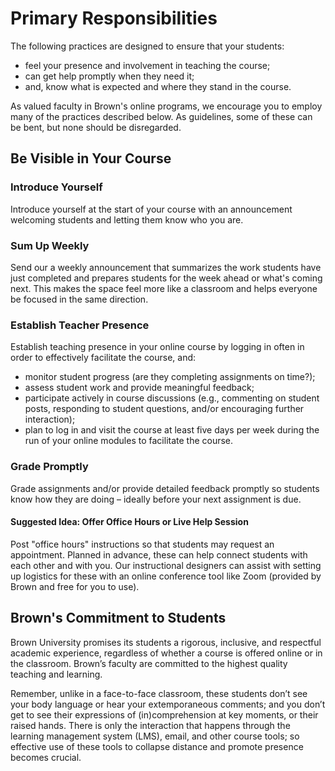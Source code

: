 # Primary Responsibilities

The following practices are designed to ensure that your students: 

* feel your presence and involvement in teaching the course;
* can get help promptly when they need it; 
* and, know what is expected and where they stand in the course. 

As valued faculty in Brown's online programs, we encourage you to employ many of the practices described below. As guidelines, some of these can be bent, but none should be disregarded. 

## Be Visible in Your Course

### Introduce Yourself  

Introduce yourself at the start of your course with an announcement welcoming students and letting them know who you are. 

### Sum Up Weekly

Send our a weekly announcement that summarizes the work students have just completed and prepares students for the week ahead or what's coming next. This makes the space feel more like a classroom and helps everyone be focused in the same direction.

### Establish Teacher Presence

Establish teaching presence in your online course by logging in often in order to effectively facilitate the course, and:

* monitor student progress \(are they completing assignments on time?\); 
* assess student work and provide meaningful feedback; 
* participate actively in course discussions \(e.g., commenting on student posts, responding to student questions, and/or encouraging further interaction\);
* plan to log in and visit the course at least five days per week during the run of your online modules to facilitate the course. 

### Grade Promptly

Grade assignments and/or provide detailed feedback promptly so students know how they are doing – ideally before your next assignment is due. 

#### Suggested Idea: Offer Office Hours or Live Help Session

Post "office hours" instructions so that students may request an appointment. Planned in advance, these can help connect students with each other and with you. Our instructional designers can assist with setting up logistics for these with an online conference tool like Zoom \(provided by Brown and free for you to use\).

## Brown's Commitment to Students

Brown University promises its students a rigorous, inclusive, and respectful academic experience, regardless of whether a course is offered online or in the classroom. Brown’s faculty are committed to the highest quality teaching and learning.

Remember, unlike in a face-to-face classroom, these students don’t see your body language or hear your extemporaneous comments; and you don’t get to see their expressions of \(in\)comprehension at key moments, or their raised hands. There is only the interaction that happens through the learning management system \(LMS\), email, and other course tools; so effective use of these tools to collapse distance and promote presence becomes crucial.

